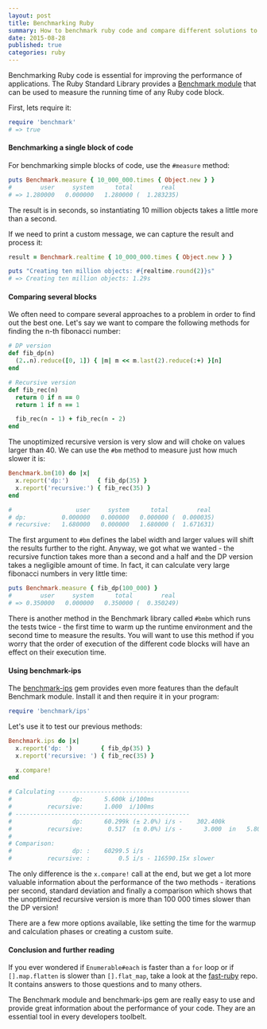 ```yaml
---
layout: post
title: Benchmarking Ruby
summary: How to benchmark ruby code and compare different solutions to a problem
date: 2015-08-28
published: true
categories: ruby
---
```


Benchmarking Ruby code is essential for improving the performance of applications. The Ruby
Standard Library provides a [Benchmark module](http://ruby-doc.org/stdlib-2.5.0/libdoc/benchmark/rdoc/Benchmark.html)
that can be used to measure the running time of any Ruby code block.

First, lets require it:

```rb
require 'benchmark'
# => true
```

#### Benchmarking a single block of code

For benchmarking simple blocks of code, use the `#measure` method:

```rb
puts Benchmark.measure { 10_000_000.times { Object.new } }
#        user     system      total        real
# => 1.280000   0.000000   1.280000 (  1.283235)
```

The result is in seconds, so instantiating 10 million objects takes a little more than a second.

If we need to print a custom message, we can capture the result and process it:

```rb
result = Benchmark.realtime { 10_000_000.times { Object.new } }

puts "Creating ten million objects: #{realtime.round(2)}s"
# => Creating ten million objects: 1.29s
```

#### Comparing several blocks

We often need to compare several approaches to a problem in order to find out the best one. Let's
say we want to compare the following methods for finding the n-th fibonacci number:

```rb
# DP version
def fib_dp(n)
  (2..n).reduce([0, 1]) { |m| m << m.last(2).reduce(:+) }[n]
end

# Recursive version
def fib_rec(n)
  return 0 if n == 0
  return 1 if n == 1

  fib_rec(n - 1) + fib_rec(n - 2)
end
```

The unoptimized recursive version is very slow and will choke on values larger than 40. We can use
the `#bm` method to measure just how much slower it is:

```rb
Benchmark.bm(10) do |x|
  x.report('dp:')        { fib_dp(35) }
  x.report('recursive:') { fib_rec(35) }
end

#                  user     system      total        real
# dp:          0.000000   0.000000   0.000000 (  0.000035)
# recursive:   1.680000   0.000000   1.680000 (  1.671631)
```

The first argument to `#bm` defines the label width and larger values will shift the results
further to the right. Anyway, we got what we wanted - the recursive function takes more than a
second and a half and the DP version takes a negligible amount of time. In fact, it can calculate
very large fibonacci numbers in very little time:

```rb
puts Benchmark.measure { fib_dp(100_000) }
#        user     system      total        real
# => 0.350000   0.000000   0.350000 (  0.350249)
```

There is another method in the Benchmark library called `#bmbm` which runs the tests twice - the
first time to warm up the runtime environment and the second time to measure the results. You will
want to use this method if you worry that the order of execution of the different code blocks will
have an effect on their execution time.

#### Using benchmark-ips

The [benchmark-ips](https://github.com/evanphx/benchmark-ips) gem provides even more features than
the default Benchmark module. Install it and then require it in your program:

```rb
require 'benchmark/ips'
```

Let's use it to test our previous methods:

```rb
Benchmark.ips do |x|
  x.report('dp: ')        { fib_dp(35) }
  x.report('recursive: ') { fib_rec(35) }

  x.compare!
end

# Calculating -------------------------------------
#                 dp:      5.600k i/100ms
#          recursive:      1.000  i/100ms
# -------------------------------------------------
#                 dp:      60.299k (± 2.0%) i/s -    302.400k
#          recursive:       0.517  (± 0.0%) i/s -      3.000  in   5.800686s
#
# Comparison:
#                 dp: :    60299.5 i/s
#          recursive: :        0.5 i/s - 116590.15x slower
```

The only difference is the `x.compare!` call at the end, but we get a lot more valuable information
about the performance of the two methods - iterations per second, standard deviation and finally a
comparison which shows that the unoptimized recursive version is more than 100 000 times slower
than the DP version!

There are a few more options available, like setting the time for the warmup and calculation phases
or creating a custom suite.

#### Conclusion and further reading

If you ever wondered if `Enumerable#each` is faster than a `for` loop or if `[].map.flatten` is
slower than `[].flat_map`, take a look at the
[fast-ruby](https://github.com/JuanitoFatas/fast-ruby) repo. It contains answers to those questions
and to many others.

The Benchmark module and benchmark-ips gem are really easy to use and provide great information
about the performance of your code. They are an essential tool in every developers toolbelt.
